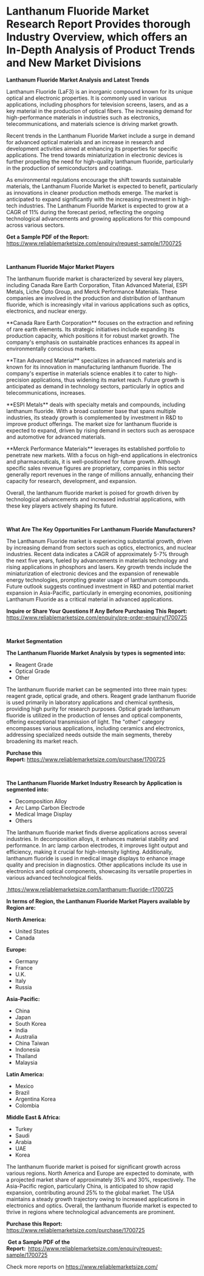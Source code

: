 <p><h1>Lanthanum Fluoride Market Research Report Provides thorough Industry Overview, which offers an In-Depth Analysis of Product Trends and New Market Divisions</h1></p><p><strong>Lanthanum Fluoride Market Analysis and Latest Trends</strong></p>
<p><p>Lanthanum Fluoride (LaF3) is an inorganic compound known for its unique optical and electronic properties. It is commonly used in various applications, including phosphors for television screens, lasers, and as a key material in the production of optical fibers. The increasing demand for high-performance materials in industries such as electronics, telecommunications, and materials science is driving market growth.</p><p>Recent trends in the Lanthanum Fluoride Market include a surge in demand for advanced optical materials and an increase in research and development activities aimed at enhancing its properties for specific applications. The trend towards miniaturization in electronic devices is further propelling the need for high-quality lanthanum fluoride, particularly in the production of semiconductors and coatings.</p><p>As environmental regulations encourage the shift towards sustainable materials, the Lanthanum Fluoride Market is expected to benefit, particularly as innovations in cleaner production methods emerge. The market is anticipated to expand significantly with the increasing investment in high-tech industries. The Lanthanum Fluoride Market is expected to grow at a CAGR of 11% during the forecast period, reflecting the ongoing technological advancements and growing applications for this compound across various sectors.</p></p>
<p><strong>Get a Sample PDF of the Report:&nbsp;</strong> <a href="https://www.reliablemarketsize.com/enquiry/request-sample/1700725?utm_campaign=2795&utm_medium=2&utm_source=Github&utm_content=ia&utm_term=27032025&utm_id=lanthanum-fluoride">https://www.reliablemarketsize.com/enquiry/request-sample/1700725</a></p>
<p>&nbsp;</p>
<p><strong>Lanthanum Fluoride Major Market Players</strong></p>
<p><p>The lanthanum fluoride market is characterized by several key players, including Canada Rare Earth Corporation, Titan Advanced Material, ESPI Metals, Liche Opto Group, and Merck Performance Materials. These companies are involved in the production and distribution of lanthanum fluoride, which is increasingly vital in various applications such as optics, electronics, and nuclear energy.</p><p>**Canada Rare Earth Corporation** focuses on the extraction and refining of rare earth elements. Its strategic initiatives include expanding its production capacity, which positions it for robust market growth. The company's emphasis on sustainable practices enhances its appeal in environmentally conscious markets.</p><p>**Titan Advanced Material** specializes in advanced materials and is known for its innovation in manufacturing lanthanum fluoride. The company's expertise in materials science enables it to cater to high-precision applications, thus widening its market reach. Future growth is anticipated as demand in technology sectors, particularly in optics and telecommunications, increases.</p><p>**ESPI Metals** deals with specialty metals and compounds, including lanthanum fluoride. With a broad customer base that spans multiple industries, its steady growth is complemented by investment in R&D to improve product offerings. The market size for lanthanum fluoride is expected to expand, driven by rising demand in sectors such as aerospace and automotive for advanced materials.</p><p>**Merck Performance Materials** leverages its established portfolio to penetrate new markets. With a focus on high-end applications in electronics and pharmaceuticals, it is well-positioned for future growth. Although specific sales revenue figures are proprietary, companies in this sector generally report revenues in the range of millions annually, enhancing their capacity for research, development, and expansion.</p><p>Overall, the lanthanum fluoride market is poised for growth driven by technological advancements and increased industrial applications, with these key players actively shaping its future.</p></p>
<p>&nbsp;</p>
<p><strong>What Are The Key Opportunities For Lanthanum Fluoride Manufacturers?</strong></p>
<p><p>The Lanthanum Fluoride market is experiencing substantial growth, driven by increasing demand from sectors such as optics, electronics, and nuclear industries. Recent data indicates a CAGR of approximately 5-7% through the next five years, fueled by advancements in materials technology and rising applications in phosphors and lasers. Key growth trends include the miniaturization of electronic devices and the expansion of renewable energy technologies, prompting greater usage of lanthanum compounds. Future outlook suggests continued investment in R&D and potential market expansion in Asia-Pacific, particularly in emerging economies, positioning Lanthanum Fluoride as a critical material in advanced applications.</p></p>
<p><strong>Inquire or Share Your Questions If Any Before Purchasing This Report:</strong> <a href="https://www.reliablemarketsize.com/enquiry/pre-order-enquiry/1700725?utm_campaign=2795&utm_medium=2&utm_source=Github&utm_content=ia&utm_term=27032025&utm_id=lanthanum-fluoride">https://www.reliablemarketsize.com/enquiry/pre-order-enquiry/1700725</a></p>
<p>&nbsp;</p>
<p><strong>Market Segmentation</strong></p>
<p><strong>The Lanthanum Fluoride Market Analysis by types is segmented into:</strong></p>
<p><ul><li>Reagent Grade</li><li>Optical Grade</li><li>Other</li></ul></p>
<p><p>The lanthanum fluoride market can be segmented into three main types: reagent grade, optical grade, and others. Reagent grade lanthanum fluoride is used primarily in laboratory applications and chemical synthesis, providing high purity for research purposes. Optical grade lanthanum fluoride is utilized in the production of lenses and optical components, offering exceptional transmission of light. The "other" category encompasses various applications, including ceramics and electronics, addressing specialized needs outside the main segments, thereby broadening its market reach.</p></p>
<p><strong>Purchase this Report:&nbsp;</strong><a href="https://www.reliablemarketsize.com/purchase/1700725?utm_campaign=2795&utm_medium=2&utm_source=Github&utm_content=ia&utm_term=27032025&utm_id=lanthanum-fluoride">https://www.reliablemarketsize.com/purchase/1700725</a></p>
<p>&nbsp;</p>
<p><strong>The Lanthanum Fluoride Market Industry Research by Application is segmented into:</strong></p>
<p><ul><li>Decomposition Alloy</li><li>Arc Lamp Carbon Electrode</li><li>Medical Image Display</li><li>Others</li></ul></p>
<p><p>The lanthanum fluoride market finds diverse applications across several industries. In decomposition alloys, it enhances material stability and performance. In arc lamp carbon electrodes, it improves light output and efficiency, making it crucial for high-intensity lighting. Additionally, lanthanum fluoride is used in medical image displays to enhance image quality and precision in diagnostics. Other applications include its use in electronics and optical components, showcasing its versatile properties in various advanced technological fields.</p></p>
<p><a href="https://www.reliablemarketsize.com/lanthanum-fluoride-r1700725?utm_campaign=2795&utm_medium=2&utm_source=Github&utm_content=ia&utm_term=27032025&utm_id=lanthanum-fluoride">&nbsp;https://www.reliablemarketsize.com/lanthanum-fluoride-r1700725</a></p>
<p><strong>In terms of Region, the Lanthanum Fluoride Market Players available by Region are:</strong></p>
<p>
    <p> <strong> North America: </strong>
        <ul>
            <li>United States</li>
            <li>Canada</li>
        </ul>
        </p> 
    <p> <strong> Europe: </strong>
        <ul>
            <li>Germany</li>
            <li>France</li>
            <li>U.K.</li>
            <li>Italy</li>
            <li>Russia</li>
        </ul>
        </p> 
    <p> <strong> Asia-Pacific: </strong>
        <ul>
            <li>China</li>
            <li>Japan</li>
            <li>South Korea</li>
            <li>India</li>
            <li>Australia</li>
            <li>China Taiwan</li>
            <li>Indonesia</li>
            <li>Thailand</li>
            <li>Malaysia</li>
        </ul>
        </p> 
    <p> <strong> Latin America: </strong>
        <ul>
            <li>Mexico</li>
            <li>Brazil</li>
            <li>Argentina Korea</li>
            <li>Colombia</li>
        </ul>
        </p> 
    <p> <strong> Middle East & Africa: </strong>
        <ul>
            <li>Turkey</li>
            <li>Saudi</li>
            <li>Arabia</li>
            <li>UAE</li>
            <li>Korea</li>
        </ul>
    </p>
    </p>
<p><p>The lanthanum fluoride market is poised for significant growth across various regions. North America and Europe are expected to dominate, with a projected market share of approximately 35% and 30%, respectively. The Asia-Pacific region, particularly China, is anticipated to show rapid expansion, contributing around 25% to the global market. The USA maintains a steady growth trajectory owing to increased applications in electronics and optics. Overall, the lanthanum fluoride market is expected to thrive in regions where technological advancements are prominent.</p></p>
<p><strong>Purchase this Report: </strong><a href="https://www.reliablemarketsize.com/purchase/1700725?utm_campaign=2795&utm_medium=2&utm_source=Github&utm_content=ia&utm_term=27032025&utm_id=lanthanum-fluoride">https://www.reliablemarketsize.com/purchase/1700725</a></p>
<p>&nbsp;<strong>Get a Sample PDF of the Report:&nbsp;&nbsp;</strong><a href="https://www.reliablemarketsize.com/enquiry/request-sample/1700725?utm_campaign=2795&utm_medium=2&utm_source=Github&utm_content=ia&utm_term=27032025&utm_id=lanthanum-fluoride">https://www.reliablemarketsize.com/enquiry/request-sample/1700725</a></p>
<p><strong></strong></p>
<p>Check more reports on <a href="https://www.reliablemarketsize.com/?utm_campaign=2795&utm_medium=2&utm_source=Github&utm_content=ia&utm_term=27032025&utm_id=lanthanum-fluoride">https://www.reliablemarketsize.com/</a></p>
